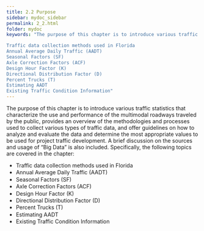 ```yaml
---
title: 2.2 Purpose
sidebar: mydoc_sidebar
permalink: 2_2.html
folder: mydoc
keywords: "The purpose of this chapter is to introduce various traffic statistics that characterize the use and performance of the multimodal roadways traveled by the public, provides an overview of the methodologies and processes used to collect various types of traffic data, and offer guidelines on how to analyze and evaluate the data and determine the most appropriate values to be used for project traffic development. A brief discussion on the sources and usage of “Big Data” is also included. Specifically, the following topics are covered in the chapter:

Traffic data collection methods used in Florida
Annual Average Daily Traffic (AADT)
Seasonal Factors (SF)
Axle Correction Factors (ACF)
Design Hour Factor (K)
Directional Distribution Factor (D)
Percent Trucks (T)
Estimating AADT
Existing Traffic Condition Information"
---
```


<style>
  div{text-align: justify;}
</style>

The purpose of this chapter is to introduce various traffic statistics that characterize the use and performance of the multimodal roadways traveled by the public, provides an overview of the methodologies and processes used to collect various types of traffic data, and offer guidelines on how to analyze and evaluate the data and determine the most appropriate values to be used for project traffic development. A brief discussion on the sources and usage of “Big Data” is also included. Specifically, the following topics are covered in the chapter:
<ul>
<li style="margin:0.1em">Traffic data collection methods used in Florida</li>
<li style="margin:0.1em">Annual Average Daily Traffic (AADT)</li>
<li style="margin:0.1em">Seasonal Factors (SF)</li>
<li style="margin:0.1em">Axle Correction Factors (ACF)</li>
<li style="margin:0.1em">Design Hour Factor (K)</li>
<li style="margin:0.1em">Directional Distribution Factor (D)</li>
<li style="margin:0.1em">Percent Trucks (T)</li>
<li style="margin:0.1em">Estimating AADT</li>
<li style="margin:0.1em">Existing Traffic Condition Information</li>
</ul>